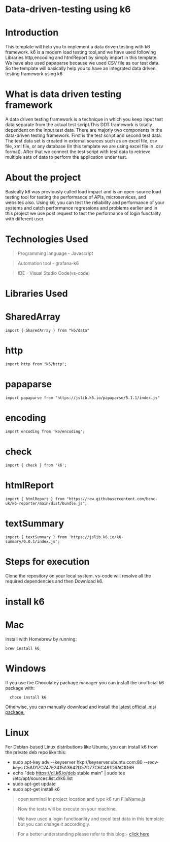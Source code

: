 # Data-driven-testing using k6
# Introduction
This template will help you to implement a data driven testing with k6 framework. k6 is a modern load testing tool,and we have used following Libraries
http,encoding and htmlReport by simply import in this template. We have also used papaparse because we used CSV file as our test data. So the template will basically help you to have an integrated data driven testing framework using k6
# What is data driven testing framework
A data driven testing framework is a technique in which you keep input test data separate from the actual test script.This DDT framework is totally dependent on the input test data. There are majorly two components in the data-driven testing framework. First is the test script and second test data. The test data set is created in external sources such as an excel file, csv file, xml file, or any database (In this template we are using excel file in .csv format). After that we connect the test script with test data to retrieve multiple sets of data to perform the application under test.
# About the project
Basically k6 was previously called load impact and is an open-source load testing tool for testing the performance of APIs, microservices, and websites also. Using k6, you can test the reliability and performance of your systems and catch performance regressions and problems earlier and in this project we use post request to test the performance of login functality with different user.
# Technologies Used
> Programming language - Javascript

> Automation tool - grafana-k6

> IDE - Visual Studio Code(vs-code)
# Libraries Used
# SharedArray
    import { SharedArray } from "k6/data"
# http
    import http from "k6/http";
# papaparse
    import papaparse from "https://jslib.k6.io/papaparse/5.1.1/index.js"
# encoding
    import encoding from 'k6/encoding';
# check
    import { check } from 'k6';
# htmlReport
    import { htmlReport } from "https://raw.githubusercontent.com/benc-uk/k6-reporter/main/dist/bundle.js";
# textSummary
    import { textSummary } from 'https://jslib.k6.io/k6-summary/0.0.1/index.js';
# Steps for execution
Clone the repository on your local system. vs-code will resolve all the required dependencies and then Download k6.
# install k6
# Mac
Install with Homebrew by running:
    
    brew install k6
# Windows
If you use the Chocolatey package manager you can install the unofficial k6 package with:
      
      choco install k6
Otherwise, you can manually download and install the [latest official .msi package.](https://dl.k6.io/msi/k6-latest-amd64.msi)
# Linux
For Debian-based Linux distributions like Ubuntu, you can install k6 from the private deb repo like this:
* sudo apt-key adv --keyserver hkp://keyserver.ubuntu.com:80 --recv-keys C5AD17C747E3415A3642D57D77C6C491D6AC1D69
* echo "deb https://dl.k6.io/deb stable main" | sudo tee /etc/apt/sources.list.d/k6.list
* sudo apt-get update
* sudo apt-get install k6

> open terminal in project location and type k6 run FileName.js

> Now the tests will be execute on your machine.

> We have used a login functioanlity and excel test data in this template but you can change it accordingly.

> For a better understanding please refer to this blog:- [click here](https://blog.knoldus.com/api-load-testing-with-k6-in-a-data-driven-framework/)
